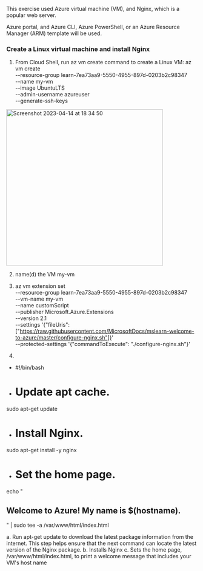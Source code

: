 This exercise used Azure virtual machine (VM), and Nginx, which is a popular web server.

Azure portal, and Azure CLI, Azure PowerShell, or an Azure Resource Manager (ARM) template will be used.

### Create a Linux virtual machine and install Nginx

1. From Cloud Shell, run az vm create command to create a Linux VM:
 az vm create \
  --resource-group learn-7ea73aa9-5550-4955-897d-0203b2c98347 \
  --name my-vm \
  --image UbuntuLTS \
  --admin-username azureuser \
  --generate-ssh-keys
<img width="413" alt="Screenshot 2023-04-14 at 18 34 50" src="https://user-images.githubusercontent.com/19546253/232089341-360a63a8-0c12-4c6b-ba24-d0b72020d0a4.png">


2. name(d) the VM my-vm
3. az vm extension set \
  --resource-group learn-7ea73aa9-5550-4955-897d-0203b2c98347 \
  --vm-name my-vm \
  --name customScript \
  --publisher Microsoft.Azure.Extensions \
  --version 2.1 \
  --settings '{"fileUris":["https://raw.githubusercontent.com/MicrosoftDocs/mslearn-welcome-to-azure/master/configure-nginx.sh"]}' \
  --protected-settings '{"commandToExecute": "./configure-nginx.sh"}'
  
  
4.  

- #!/bin/bash

- # Update apt cache.
sudo apt-get update

- # Install Nginx.
sudo apt-get install -y nginx

- # Set the home page.
echo "<html><body><h2>Welcome to Azure! My name is $(hostname).</h2></body></html>" | sudo tee -a /var/www/html/index.html

a. Run apt-get update to download the latest package information from the internet. This step helps ensure that the next command can locate the latest version of the Nginx package.
b. Installs Nginx
c. Sets the home page, /var/www/html/index.html, to print a welcome message that includes your VM's host name

